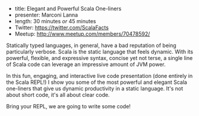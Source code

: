 * title: Elegant and Powerful Scala One-liners
* presenter: Marconi Lanna
* length: 30 minutes *or* 45 minutes
* Twitter: https://twitter.com/ScalaFacts
* Meetup: http://www.meetup.com/members/70478592/

Statically typed languages, in general, have a bad reputation of being
particularly verbose. Scala is the static language that feels dynamic. With its
powerful, flexible, and expressive syntax, concise yet not terse, a single line
of Scala code can leverage an impressive amount of JVM power.

In this fun, engaging, and interactive live code presentation (done entirely in
the Scala REPL!) I show you some of the most powerful and elegant Scala
one-liners that give us dynamic productivity in a static language. It's not
about short code, it's all about clear code.

Bring your REPL, we are going to write some code!

